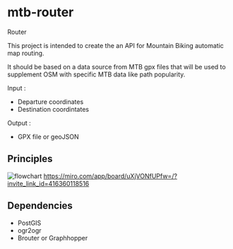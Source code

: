 # mtb-router
Router

This project is intended to create the an API for Mountain Biking automatic map routing.

It should be based on a data source from MTB gpx files that will be used to supplement OSM with specific MTB data like path popularity.

Input : 
* Departure coordinates
* Destination coordintates

Output :
* GPX file or geoJSON

## Principles

![flowchart](res/flowchart.jpg)
https://miro.com/app/board/uXjVONfUPfw=/?invite_link_id=416360118516

## Dependencies

 - PostGIS
 - ogr2ogr
 - Brouter or Graphhopper
 
 
